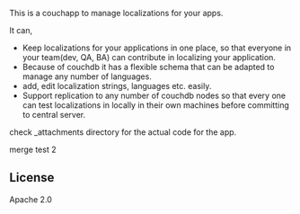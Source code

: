 This is a couchapp to manage localizations for your apps. 

It can,

- Keep localizations for your applications in one place, so that everyone in your team(dev, QA, BA) can contribute in localizing your application.
- Because of couchdb it has a flexible schema that can be adapted to manage any number of languages.
- add, edit localization strings, languages etc. easily.
- Support replication to any number of couchdb nodes so that every one can test localizations in locally in their own machines before committing to central server.

check _attachments directory for the actual code for the app.

merge test  2

## License

Apache 2.0
